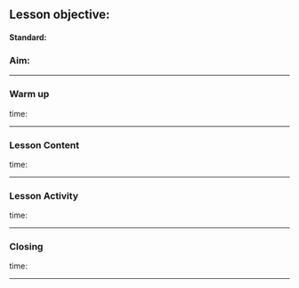## Lesson objective:

#### Standard: 


### Aim:

---

### Warm up
time:

---

### Lesson Content
time:

---

### Lesson Activity
time:

---

### Closing
time:

---
